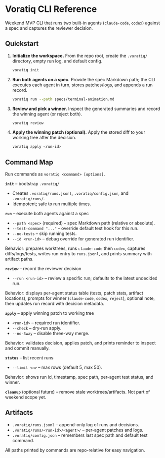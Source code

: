 # Voratiq CLI Reference

Weekend MVP CLI that runs two built-in agents (`claude-code`, `codex`) against a spec and captures the reviewer decision.

## Quickstart

1. **Initialize the workspace.** From the repo root, create the `.voratiq/` directory, empty run log, and default config.

   ```bash
   voratiq init
   ```

2. **Run both agents on a spec.** Provide the spec Markdown path; the CLI executes each agent in turn, stores patches/logs, and appends a run record.

   ```bash
   voratiq run --path specs/terminal-animation.md
   ```

3. **Review and pick a winner.** Inspect the generated summaries and record the winning agent (or reject both).

   ```bash
   voratiq review
   ```

4. **Apply the winning patch (optional).** Apply the stored diff to your working tree after the decision.

   ```bash
   voratiq apply <run-id>
   ```

## Command Map

Run commands as `voratiq <command> [options]`.

**`init`** – bootstrap `.voratiq/`

- Creates `.voratiq/runs.jsonl`, `.voratiq/config.json`, and `.voratiq/runs/`.
- Idempotent; safe to run multiple times.

**`run`** – execute both agents against a spec

- `--path <spec>` (required) – spec Markdown path (relative or absolute).
- `--test-command "..."` – override default test hook for this run.
- `--no-tests` – skip running tests.
- `--id <run-id>` – debug override for generated run identifier.

Behavior: prepares worktrees, runs `claude-code` then `codex`, captures diffs/logs/tests, writes run entry to `runs.jsonl`, and prints summary with artifact paths.

**`review`** – record the reviewer decision

- `--run <run-id>` – review a specific run; defaults to the latest undecided run.

Behavior: displays per-agent status table (tests, patch stats, artifact locations), prompts for winner (`claude-code`, `codex`, `reject`), optional note, then updates run record with decision metadata.

**`apply`** – apply winning patch to working tree

- `<run-id>` – required run identifier.
- `--check` – dry-run apply.
- `--no-3way` – disable three-way merge.

Behavior: validates decision, applies patch, and prints reminder to inspect and commit manually.

**`status`** – list recent runs

- `--limit <n>` – max rows (default 5, max 50).

Behavior: shows run id, timestamp, spec path, per-agent test status, and winner.

**`cleanup`** (optional future) – remove stale worktrees/artifacts. Not part of weekend scope yet.

## Artifacts

- `.voratiq/runs.jsonl` – append-only log of runs and decisions.
- `.voratiq/runs/<run-id>/<agent>/` – per-agent patches and logs.
- `.voratiq/config.json` – remembers last spec path and default test command.

All paths printed by commands are repo-relative for easy navigation.
